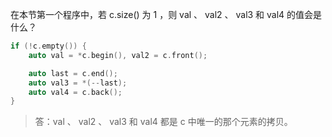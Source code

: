 在本节第一个程序中，若 c.size() 为 1 ，则 val 、 val2 、 val3 和 val4 的值会是什么？

```cpp
if (!c.empty()) {
    auto val = *c.begin(), val2 = c.front();

    auto last = c.end();
    auto val3 = *(--last);
    auto val4 = c.back();
}
```

> 答：val 、 val2 、 val3 和 val4 都是 c 中唯一的那个元素的拷贝。
